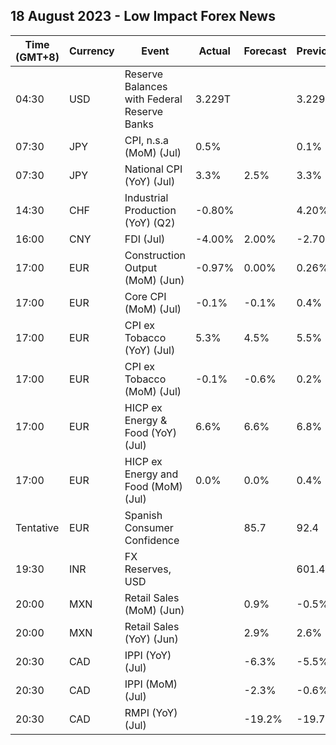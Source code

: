 ## 18 August 2023 - Low Impact Forex News

| Time (GMT+8) | Currency | Event | Actual | Forecast | Previous |
|------|----------|-------|--------|----------|----------|
| 04:30 | USD | Reserve Balances with Federal Reserve Banks | 3.229T |  | 3.229T |
| 07:30 | JPY | CPI, n.s.a (MoM) (Jul) | 0.5% |  | 0.1% |
| 07:30 | JPY | National CPI (YoY) (Jul) | 3.3% | 2.5% | 3.3% |
| 14:30 | CHF | Industrial Production (YoY) (Q2) | -0.80% |  | 4.20% |
| 16:00 | CNY | FDI (Jul) | -4.00% | 2.00% | -2.70% |
| 17:00 | EUR | Construction Output (MoM) (Jun) | -0.97% | 0.00% | 0.26% |
| 17:00 | EUR | Core CPI (MoM) (Jul) | -0.1% | -0.1% | 0.4% |
| 17:00 | EUR | CPI ex Tobacco (YoY) (Jul) | 5.3% | 4.5% | 5.5% |
| 17:00 | EUR | CPI ex Tobacco (MoM) (Jul) | -0.1% | -0.6% | 0.2% |
| 17:00 | EUR | HICP ex Energy & Food (YoY) (Jul) | 6.6% | 6.6% | 6.8% |
| 17:00 | EUR | HICP ex Energy and Food (MoM) (Jul) | 0.0% | 0.0% | 0.4% |
| Tentative | EUR | Spanish Consumer Confidence |  | 85.7 | 92.4 |
| 19:30 | INR | FX Reserves, USD |  |  | 601.45B |
| 20:00 | MXN | Retail Sales (MoM) (Jun) |  | 0.9% | -0.5% |
| 20:00 | MXN | Retail Sales (YoY) (Jun) |  | 2.9% | 2.6% |
| 20:30 | CAD | IPPI (YoY) (Jul) |  | -6.3% | -5.5% |
| 20:30 | CAD | IPPI (MoM) (Jul) |  | -2.3% | -0.6% |
| 20:30 | CAD | RMPI (YoY) (Jul) |  | -19.2% | -19.7% |
